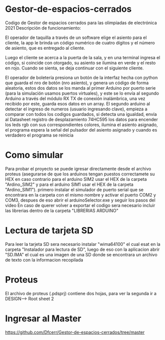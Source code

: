 # Gestor-de-espacios-cerrados
Codigo de Gestor de espacios cerrados para las olimpiadas de electrónica 2021
Descripción de funcionamiento:

El operador de taquilla a través de un software elige el asiento para el cliente, la app le brinda un código numérico de cuatro dígitos y el número de asiento, que es entregado al cliente.

Luego el cliente se acerca a la puerta de la sala, y en una terminal ingresa el código, si coincide con otorgado, su asiento se ilumina en verde y el resto en rojo. Cuando se sienta, se deja continuar con el siguiente cliente.

El operador de boletería presiona un botón de la interfaz hecha con python que guarda el nro de botón (nro asiento), y genera un código de forma aleatoria, estos dos datos se los manda al primer Arduino por puerto serie (para la simulación usamos puertos virtuales), y este se lo envía al segundo Arduino a través del módulo RX TX de conexión inalámbrica, una vez recibido por este, guarda esos datos en un array. El segundo arduino al detectar el ingreso de numeros (usuario ingresando clave), empieza a comparar con todos los codigos guardados, si detecta una igualdad, envía al Datasheet registro de desplazamiento 74HC595 los datos para encender los leds rgb con sus correspondientes colores, ilumina el asiento asignado, el programa espera la señal del pulsador del asiento asignado y cuando es verdadero el programa se reinicia
# Como simular
Para probar el proyecto se puede igresar directamente desde el archivo proteus (asegurarse de que los arduinos tengan puestos correctamete su HEX en caso contrario para el arduino SIM2 usar el HEX de la carpeta "Ardino_SIM2" y para el arduino SIM1 usar el HEX de la carpeta "Ardino_SIM1"). primero instalar el simulador de puerto serial que se encontrara en la carpeta con el mismo nombre y activar el puerto COM2 y COM3, despues de eso abrir el arduinoSelector.exe y seguir los pasos del video
En caso de querer volver a exportar el codigo sera necesario incluir las librerias dentro de la carpeta "LIBRERIAS ARDUINO"
# Lectura de tarjeta SD
Para leer la tarjeta SD sera necesario instalar "wima64100" el cual esat en la carpeta "Instalador para lectura de SD", luego de eso con la aplicacion abrir "SD.IMA" el cual es una imagen de una SD donde se encontrara un archivo de texto con la informacion recopilada
# Proteus
El archivo de proteus (.pdsprj) contiene dos hojas, para ver la segunda ir a DESIGN——> Root sheet 2
# Ingresar al Master
https://github.com/Dfcerr/Gestor-de-espacios-cerrados/tree/master

